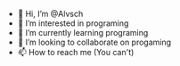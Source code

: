 - 👋 Hi, I’m @Alvsch
- 👀 I’m interested in programing
- 🌱 I’m currently learning programing
- 💞️ I’m looking to collaborate on progaming
- 📫 How to reach me (You can't)

<!---
Alvsch/Alvsch is a ✨ special ✨ repository because its `README.md` (this file) appears on your GitHub profile.
You can click the Preview link to take a look at your changes.
--->
